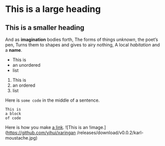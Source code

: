 # This is a large heading
## This is a smaller heading
And as **imagination** bodies forth, 
The forms of things *unknown*, the poet’s  pen, 
Turns them to shapes and gives to airy nothing, 
A local *habitation* and a **name**. 

- This is 
- an unordered 
- list 

1. This is 
2. an ordered 
3. list 

Here is `some code` in the middle of a sentence. 

``` 
This is 
a block
of code
``` 

Here is how you make [a link](https://www.wikipedia.org/).
![This is an 
!image.](https://github.com/yihui/xaringan
/releases/download/v0.0.2/karl-moustache.jpg)
